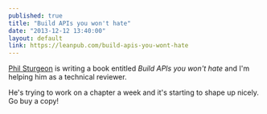 ```yaml
---
published: true
title: "Build APIs you won't hate"
date: "2013-12-12 13:40:00"
layout: default
link: https://leanpub.com/build-apis-you-wont-hate
---
```


[Phil Sturgeon](http://philsturgeon.co.uk/) is writing a book entitled _Build APIs you won't hate_ and I'm helping him as a technical reviewer.

He's trying to work on a chapter a week and it's starting to shape up nicely. Go buy a copy!
